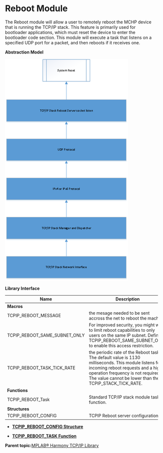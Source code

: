 # Reboot Module

The Reboot module will allow a user to remotely reboot the MCHP device that is running the TCP/IP stack. This feature is primarily used for bootloader applications, which must reset the device to enter the bootloader code section. This module will execute a task that listens on a specified UDP port for a packet, and then reboots if it receives one.

**Abstraction Model**

![reboot_block](GUID-7B1CAEB4-2986-4E50-969A-300B3889F605-low.png)

**Library Interface**

|Name|Description|
|----|-----------|
|**Macros**||
|TCPIP\_REBOOT\_MESSAGE|the mesage needed to be sent accross the net to reboot the machine|
|TCPIP\_REBOOT\_SAME\_SUBNET\_ONLY|For improved security, you might want to limit reboot capabilities to only users on the same IP subnet. Define TCPIP\_REBOOT\_SAME\_SUBNET\_ONLY to enable this access restriction.|
|TCPIP\_REBOOT\_TASK\_TICK\_RATE|the periodic rate of the Reboot task The default value is 1130 milliseconds. This module listens for incoming reboot requests and a high operation frequency is not required. The value cannot be lower than the TCPIP\_STACK\_TICK\_RATE.|
|**Functions**||
|TCPIP\_REBOOT\_Task|Standard TCP/IP stack module task function.|
|**Structures**||
|TCPIP\_REBOOT\_CONFIG|TCPIP Reboot server configuration|

-   **[TCPIP\_REBOOT\_CONFIG Structure](GUID-9986E81B-F489-44C1-8D42-2AF4856B0C06.md)**  

-   **[TCPIP\_REBOOT\_TASK Function](GUID-04F08455-8018-4546-BBC6-9DE9B22EE6B1.md)**  


**Parent topic:**[MPLAB® Harmony TCP/IP Library](GUID-01A0A1D8-EC9B-4EFF-B8E4-D154B555FEF2.md)

